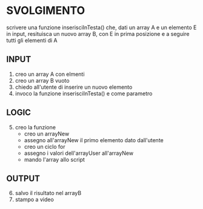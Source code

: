 # SVOLGIMENTO
scrivere una funzione inserisciInTesta() che, dati un array A e un elemento E in input, resituisca un nuovo array B, con E in prima posizione e a seguire tutti gli elementi di A

## INPUT
1. creo un array A con elmenti
2. creo un array B vuoto
3. chiedo all'utente di inserire un nuovo elemento
4. invoco la funzione inserisciInTesta() e come parametro 
## LOGIC
5. creo la funzione
    - creo un arrayNew
    - assegno all'arrayNew il primo elemento dato dall'utente
    - creo un ciclo for
    - assegno i valori dell'arrayUser all'arrayNew
    - mando l'array allo script
## OUTPUT
6. salvo il risultato nel arrayB
7. stampo a video